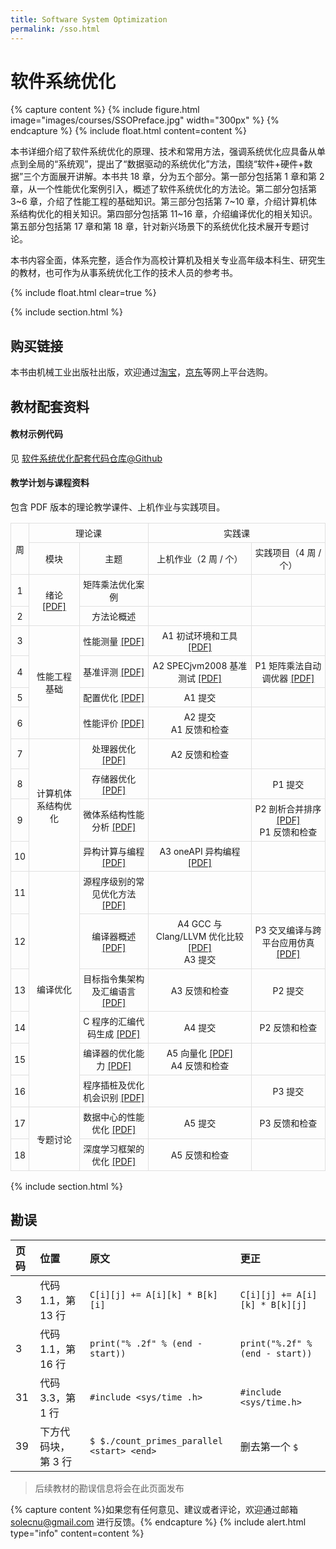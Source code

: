 ```yaml
---
title: Software System Optimization
permalink: /sso.html
---
```


# 软件系统优化

{% capture content %}
{% include figure.html image="images/courses/SSOPreface.jpg" width="300px" %}
{% endcapture %}
{% include float.html content=content %}

本书详细介绍了软件系统优化的原理、技术和常用方法，强调系统优化应具备从单点到全局的“系统观”，提出了“数据驱动的系统优化”方法，围绕“软件+硬件+数据”三个方面展开讲解。本书共 18 章，分为五个部分。第一部分包括第 1 章和第 2 章，从一个性能优化案例引入，概述了软件系统优化的方法论。第二部分包括第 3~6 章，介绍了性能工程的基础知识。第三部分包括第 7~10 章，介绍计算机体系结构优化的相关知识。第四部分包括第 11~16 章，介绍编译优化的相关知识。第五部分包括第 17 章和第 18 章，针对新兴场景下的系统优化技术展开专题讨论。

本书内容全面，体系完整，适合作为高校计算机及相关专业高年级本科生、研究生的教材，也可作为从事系统优化工作的技术人员的参考书。

{% include float.html clear=true %}

{% include section.html %}

## 购买链接

本书由机械工业出版社出版，欢迎通过[淘宝](https://e.tb.cn/h.h255TnIvV6Cq6qx?tk=7RdRVu8tU3k)，[京东](https://3.cn/2-jlXdMd)等网上平台选购。

## 教材配套资料

#### 教材示例代码

见 [软件系统优化配套代码仓库@Github](https://github.com/solecnugit/sso_code)

#### 教学计划与课程资料

包含 PDF 版本的理论教学课件、上机作业与实践项目。

<style type="text/css">
.tg  {border-collapse:collapse;border-spacing:0;}
.tg td{border-color:#e0e0e0;border-style:solid;border-width:1px;font-size:14px;
  overflow:hidden;padding:5px 5px;word-break:normal;}
.tg th{border-color:#e0e0e0;border-style:solid;border-width:1px;font-size:14px;
  font-weight:normal;overflow:hidden;padding:5px 5px;word-break:normal;}
.tg .tg-pb0m{border-color:#e0e0e0;text-align:center;vertical-align:center}
.tg .tg-za14{border-color:#e0e0e0;text-align:center;vertical-align:center}
.tg .tg-7zrl{text-align:center;vertical-align:center}
</style>
<table class="tg"><thead>
  <tr>
    <th class="tg-pb0m" rowspan="2">周</th>
    <th class="tg-pb0m" colspan="2">理论课</th>
    <th class="tg-pb0m" colspan="2">实践课</th>
  </tr>
  <tr>
    <th class="tg-pb0m">模块</th>
    <th class="tg-pb0m">主题</th>
    <th class="tg-pb0m">上机作业（2 周 / 个）</th>
    <th class="tg-pb0m">实践项目（4 周 / 个）</th>
  </tr></thead>
<tbody>
  <tr>
    <td class="tg-za14">1</td>
    <td class="tg-za14" rowspan="2">绪论 <a href="https://raw.githubusercontent.com/solecnugit/solecnugit.github.io/main/assets/theory/Ch1.Ch2.Intro.pdf">[PDF]</a></td>
    <td class="tg-za14">矩阵乘法优化案例</td>
    <td class="tg-za14"></td>
    <td class="tg-za14"></td>
  </tr>
  <tr>
    <td class="tg-za14">2</td>
    <td class="tg-za14">方法论概述</td>
    <td class="tg-za14"></td>
    <td class="tg-za14"></td>
  </tr>
  <tr>
    <td class="tg-7zrl">3</td>
    <td class="tg-7zrl" rowspan="4">性能工程基础</td>
    <td class="tg-7zrl">性能测量 <a href="https://raw.githubusercontent.com/solecnugit/solecnugit.github.io/main/assets/theory/Ch3.Measurement.pdf">[PDF]</a></td>
    <td class="tg-7zrl">A1 初试环境和工具 <a href="https://raw.githubusercontent.com/solecnugit/solecnugit.github.io/main/assets/practice/A1.pdf">[PDF]</a></td>
    <td class="tg-7zrl"></td>
  </tr>
  <tr>
    <td class="tg-7zrl">4</td>
    <td class="tg-7zrl">基准评测 <a href="https://raw.githubusercontent.com/solecnugit/solecnugit.github.io/main/assets/theory/Ch4.Benchmark.pdf">[PDF]</a></td>
    <td class="tg-7zrl">A2 SPECjvm2008 基准测试 <a href="https://raw.githubusercontent.com/solecnugit/solecnugit.github.io/main/assets/practice/A2.pdf">[PDF]</a></td>
    <td class="tg-7zrl">P1 矩阵乘法自动调优器 <a href="https://raw.githubusercontent.com/solecnugit/solecnugit.github.io/main/assets/practice/P1.pdf">[PDF]</a></td>
  </tr>
  <tr>
    <td class="tg-7zrl">5</td>
    <td class="tg-7zrl">配置优化 <a href="https://raw.githubusercontent.com/solecnugit/solecnugit.github.io/main/assets/theory/Ch5.Configure.pdf">[PDF]</a></td>
    <td class="tg-7zrl">A1 提交</td>
    <td class="tg-7zrl"></td>
  </tr>
  <tr>
    <td class="tg-7zrl">6</td>
    <td class="tg-7zrl">性能评价 <a href="https://raw.githubusercontent.com/solecnugit/solecnugit.github.io/main/assets/theory/Ch6.Evaluation.pdf">[PDF]</a></td>
    <td class="tg-7zrl">A2 提交<br>A1 反馈和检查</td>
    <td class="tg-7zrl"></td>
  </tr>
  <tr>
    <td class="tg-7zrl">7</td>
    <td class="tg-7zrl" rowspan="4">计算机体系结构优化</td>
    <td class="tg-7zrl">处理器优化 <a href="https://raw.githubusercontent.com/solecnugit/solecnugit.github.io/main/assets/theory/Ch7.Processor.pdf">[PDF]</a></td>
    <td class="tg-7zrl">A2 反馈和检查</td>
    <td class="tg-7zrl"></td>
  </tr>
  <tr>
    <td class="tg-7zrl">8</td>
    <td class="tg-7zrl">存储器优化 <a href="https://raw.githubusercontent.com/solecnugit/solecnugit.github.io/main/assets/theory/Ch8.Memory.pdf">[PDF]</a></td>
    <td class="tg-7zrl"></td>
    <td class="tg-7zrl">P1 提交</td>
  </tr>
  <tr>
    <td class="tg-7zrl">9</td>
    <td class="tg-7zrl">微体系结构性能分析 <a href="https://raw.githubusercontent.com/solecnugit/solecnugit.github.io/main/assets/theory/Ch9.Microarchitecture.pdf">[PDF]</a></td>
    <td class="tg-7zrl"></td>
    <td class="tg-7zrl">P2 剖析合并排序 <a href="https://raw.githubusercontent.com/solecnugit/solecnugit.github.io/main/assets/practice/P2.pdf">[PDF]</a><br>P1 反馈和检查</td>
  </tr>
  <tr>
    <td class="tg-7zrl">10</td>
    <td class="tg-7zrl">异构计算与编程 <a href="https://raw.githubusercontent.com/solecnugit/solecnugit.github.io/main/assets/theory/Ch10.Heterogeneous.pdf">[PDF]</a></td>
    <td class="tg-7zrl">A3 oneAPI 异构编程 <a href="https://raw.githubusercontent.com/solecnugit/solecnugit.github.io/main/assets/practice/A3.pdf">[PDF]</a></td>
    <td class="tg-7zrl"></td>
  </tr>
  <tr>
    <td class="tg-7zrl">11</td>
    <td class="tg-7zrl" rowspan="6">编译优化</td>
    <td class="tg-7zrl">源程序级别的常见优化方法 <a href="https://raw.githubusercontent.com/solecnugit/solecnugit.github.io/main/assets/theory/Ch11.Bentley.pdf">[PDF]</a></td>
    <td class="tg-7zrl"></td>
    <td class="tg-7zrl"></td>
  </tr>
  <tr>
    <td class="tg-7zrl">12</td>
    <td class="tg-7zrl">编译器概述 <a href="https://raw.githubusercontent.com/solecnugit/solecnugit.github.io/main/assets/theory/Ch12.Compiler.pdf">[PDF]</a></td>
    <td class="tg-7zrl">A4 GCC 与 Clang/LLVM 优化比较 <a href="https://raw.githubusercontent.com/solecnugit/solecnugit.github.io/main/assets/practice/A4.pdf">[PDF]</a><br>A3 提交</td>
    <td class="tg-7zrl">P3 交叉编译与跨平台应用仿真 <a href="https://raw.githubusercontent.com/solecnugit/solecnugit.github.io/main/assets/practice/P3.pdf">[PDF]</a></td>
  </tr>
  <tr>
    <td class="tg-7zrl">13</td>
    <td class="tg-7zrl">目标指令集架构及汇编语言 <a href="https://raw.githubusercontent.com/solecnugit/solecnugit.github.io/main/assets/theory/Ch13.Assembly.pdf">[PDF]</a></td>
    <td class="tg-7zrl">A3 反馈和检查</td>
    <td class="tg-7zrl">P2 提交</td>
  </tr>
  <tr>
    <td class="tg-7zrl">14</td>
    <td class="tg-7zrl">C 程序的汇编代码生成 <a href="https://raw.githubusercontent.com/solecnugit/solecnugit.github.io/main/assets/theory/Ch14.LLVMIR.pdf">[PDF]</a></td>
    <td class="tg-7zrl">A4 提交</td>
    <td class="tg-7zrl">P2 反馈和检查</td>
  </tr>
  <tr>
    <td class="tg-7zrl">15</td>
    <td class="tg-7zrl">编译器的优化能力 <a href="https://raw.githubusercontent.com/solecnugit/solecnugit.github.io/main/assets/theory/Ch15.Optimization.pdf">[PDF]</a></td>
    <td class="tg-7zrl">A5 向量化 <a href="https://raw.githubusercontent.com/solecnugit/solecnugit.github.io/main/assets/practice/A5.pdf">[PDF]</a><br>A4 反馈和检查</td>
    <td class="tg-7zrl"></td>
  </tr>
  <tr>
    <td class="tg-7zrl">16</td>
    <td class="tg-7zrl">程序插桩及优化机会识别 <a href="https://raw.githubusercontent.com/solecnugit/solecnugit.github.io/main/assets/theory/Ch16.Instrumentation.pdf">[PDF]</a></td>
    <td class="tg-7zrl"></td>
    <td class="tg-7zrl">P3 提交</td>
  </tr>
  <tr>
    <td class="tg-7zrl">17</td>
    <td class="tg-7zrl" rowspan="2">专题讨论</td>
    <td class="tg-7zrl">数据中心的性能优化 <a href="https://raw.githubusercontent.com/solecnugit/solecnugit.github.io/main/assets/theory/Ch17.Datacenter.pdf">[PDF]</a></td>
    <td class="tg-7zrl">A5 提交</td>
    <td class="tg-7zrl">P3 反馈和检查</td>
  </tr>
  <tr>
    <td class="tg-7zrl">18</td>
    <td class="tg-7zrl">深度学习框架的优化 <a href="https://raw.githubusercontent.com/solecnugit/solecnugit.github.io/main/assets/theory/Ch18.DLFramework.pdf">[PDF]</a></td>
    <td class="tg-7zrl">A5 反馈和检查</td>
    <td class="tg-7zrl"></td>
  </tr>
</tbody></table>

{% include section.html %}

## 勘误

| 页码  | 位置 | 原文 | 更正 |
| :---- | :---- | :---- | :---- |
| 3 | 代码 1.1，第 13 行 | `C[i][j] += A[i][k] * B[k][i]` | `C[i][j] += A[i][k] * B[k][j]` |
| 3 | 代码 1.1，第 16 行 | `print("% .2f" % (end - start))` | `print("%.2f" % (end - start))` |
| 31 | 代码 3.3，第 1 行 | `#include <sys/time .h>` | `#include <sys/time.h>` |
| 39 | 下方代码块，第 3 行 | `$ $./count_primes_parallel <start> <end>` | 删去第一个 `$` |



> 后续教材的勘误信息将会在此页面发布

{% capture content %}如果您有任何意见、建议或者评论，欢迎通过邮箱 solecnu@gmail.com 进行反馈。{% endcapture %}
{% include alert.html type="info" content=content %}

